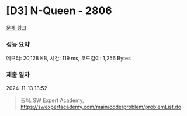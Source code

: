 # [D3] N-Queen - 2806 

[문제 링크](https://swexpertacademy.com/main/code/problem/problemDetail.do?contestProbId=AV7GKs06AU0DFAXB) 

### 성능 요약

메모리: 20,128 KB, 시간: 119 ms, 코드길이: 1,256 Bytes

### 제출 일자

2024-11-13 13:52



> 출처: SW Expert Academy, https://swexpertacademy.com/main/code/problem/problemList.do